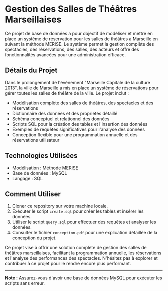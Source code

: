 # Gestion des Salles de Théâtres Marseillaises

Ce projet de base de données a pour objectif de modéliser et mettre en place un système de réservation pour les salles de théâtres à Marseille en suivant la méthode MERISE. Le système permet la gestion complète des spectacles, des réservations, des salles, des acteurs et offre des fonctionnalités avancées pour une administration efficace.

## Détails du Projet

Dans le prolongement de l'événement "Marseille Capitale de la culture 2013", la ville de Marseille a mis en place un système de réservations pour gérer toutes les salles de théâtre de la ville. Le projet inclut :
- Modélisation complète des salles de théâtres, des spectacles et des réservations
- Dictionnaire des données et des propriétés détaillé
- Schéma conceptuel et relationnel des données
- Scripts SQL pour la création des tables et l'insertion des données
- Exemples de requêtes significatives pour l'analyse des données
- Conception flexible pour une programmation annuelle et des réservations utilisateur

## Technologies Utilisées

- Modélisation : Méthode MERISE
- Base de données : MySQL
- Langage : SQL

## Comment Utiliser

1. Cloner ce repository sur votre machine locale.
2. Exécuter le script  `create.sql`  pour créer les tables et insérer les données.
3. Utiliser le script  `query.sql`  pour effectuer des requêtes et analyser les données.
4. Consulter le fichier  `conception.pdf`  pour une explication détaillée de la conception du projet.

Ce projet vise à offrir une solution complète de gestion des salles de théâtres marseillaises, facilitant la programmation annuelle, les réservations et l'analyse des performances des spectacles. N'hésitez pas à explorer et contribuer à ce projet pour le rendre encore plus performant.

---
**Note :** Assurez-vous d'avoir une base de données MySQL pour exécuter les scripts sans erreur.
